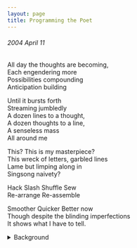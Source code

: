 ```yaml
---
layout: page
title: Programming the Poet
---
```

###### 2004 April 11<br>
All day the thoughts are becoming,<br>
Each engendering more<br>
Possibilities compounding<br>
Anticipation building
 
Until it bursts forth<br>
Streaming jumbledly<br>
A dozen lines to a thought,<br>
A dozen thoughts to a line,<br>
A senseless mass<br>
All around me
 
This? This is my masterpiece?<br>
This wreck of letters, garbled lines<br>
Lame but limping along in<br>
Singsong naivety?
 
Hack Slash Shuffle Sew<br>
Re-arrange Re-assemble
 
Smoother Quicker Better now<br>
Though despite the blinding imperfections<br>
It shows what I have to tell.

<details>
  <summary>Background</summary>
I was a computer science student in college, but I still needed to take some general education writing classes. I opted for intermedate and advanced poetry classes because it fit my writing style and interests. This was written for those classes as I reflected on the similar writing practices across my computer science and writing assignments.
</details>
